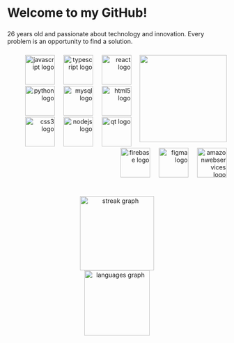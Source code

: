<h1 align="left">Welcome to my GitHub!</h1>

###

<p align="left">26 years old and passionate about technology and innovation. Every problem is an opportunity to find a solution.</p>

###

<img align="right" height="200" src="https://media1.giphy.com/media/v1.Y2lkPTc5MGI3NjExOHRjNWhmMjN4ZGdrYm4zdTB3OGt0ZzFjcm9rNXAwampoeWdqYXJhMSZlcD12MV9pbnRlcm5hbF9naWZfYnlfaWQmY3Q9Zw/quEsMOrr3hmQ8/giphy.webp"  />

###

<div align="right">
  <img src="https://cdn.jsdelivr.net/gh/devicons/devicon/icons/javascript/javascript-plain.svg" height="68" alt="javascript logo"  />
  <img width="12" />
  <img src="https://cdn.jsdelivr.net/gh/devicons/devicon/icons/typescript/typescript-original.svg" height="68" alt="typescript logo"  />
  <img width="12" />
  <img src="https://cdn.jsdelivr.net/gh/devicons/devicon/icons/react/react-original.svg" height="68" alt="react logo"  />
  <img width="12" />
  <img src="https://cdn.jsdelivr.net/gh/devicons/devicon/icons/python/python-original.svg" height="68" alt="python logo"  />
  <img width="12" />
  <img src="https://cdn.jsdelivr.net/gh/devicons/devicon/icons/mysql/mysql-original.svg" height="68" alt="mysql logo"  />
  <img width="12" />
  <img src="https://cdn.jsdelivr.net/gh/devicons/devicon/icons/html5/html5-original.svg" height="68" alt="html5 logo"  />
  <img width="12" />
  <img src="https://cdn.jsdelivr.net/gh/devicons/devicon/icons/css3/css3-original.svg" height="68" alt="css3 logo"  />
  <img width="12" />
  <img src="https://cdn.jsdelivr.net/gh/devicons/devicon/icons/nodejs/nodejs-original.svg" height="68" alt="nodejs logo"  />
  <img width="12" />
  <img src="https://cdn.jsdelivr.net/gh/devicons/devicon/icons/qt/qt-original.svg" height="68" alt="qt logo"  />
  <img width="12" />
  <img src="https://cdn.jsdelivr.net/gh/devicons/devicon/icons/firebase/firebase-plain.svg" height="68" alt="firebase logo"  />
  <img width="12" />
  <img src="https://cdn.jsdelivr.net/gh/devicons/devicon/icons/figma/figma-original.svg" height="68" alt="figma logo"  />
  <img width="12" />
  <img src="https://cdn.jsdelivr.net/gh/devicons/devicon/icons/amazonwebservices/amazonwebservices-line-wordmark.svg" height="68" alt="amazonwebservices logo"  />
</div>

###

<br clear="both">

<div align="center">
  <img src="https://streak-stats.demolab.com?user=murilomotomatsu&locale=en&mode=daily&theme=darcula&hide_border=true&border_radius=5&order=3" height="170" alt="streak graph" /> <br>
  <img src="https://github-readme-stats.vercel.app/api/top-langs?username=murilomotomatsu&locale=en&hide_title=true&layout=compact&card_width=320&langs_count=6&theme=dracula&hide_border=true&order=2" height="150" alt="languages graph"  />
</div>

###
